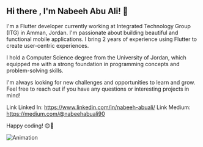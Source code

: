 
## Hi there , I'm Nabeeh Abu Ali! 👋 


I'm a Flutter developer currently working at Integrated Technology Group (ITG) in Amman, Jordan. I'm passionate about building beautiful and functional mobile applications. I bring 2 years of experience using Flutter to create user-centric experiences. 

I hold a Computer Science degree from the University of Jordan, which equipped me with a strong foundation in programming concepts and problem-solving skills.

I'm always looking for new challenges and opportunities to learn and grow. Feel free to reach out if you have any questions or interesting projects in mind!

Link Linked In: https://www.linkedin.com/in/nabeeh-abuali/
Link Medium: https://medium.com/@nabeehabuali90

Happy coding! 😊🚀

  ![Animation](https://i.pinimg.com/originals/81/17/8b/81178b47a8598f0c81c4799f2cdd4057.gif)
